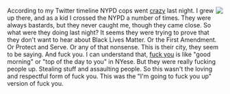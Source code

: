 <img src="http://scripting.com/images/2018/08/23/mookie.png" border="0" align="right">According to my Twitter timeline NYPD cops went <a href="https://twitter.com/joshfoxfilm/status/1268366550475603969">crazy</a> last night. I grew up there, and as a kid I crossed the NYPD a number of times. They were always bastards, but they never caught me, though they came close. So what were they doing last night? It seems they were trying to prove that they don't want to hear about Black Lives Matter. Or the First Amendment. Or Protect and Serve. Or any of that nonsense. This is their city, they seem to be saying. And fuck you. I can understand that, <a href="http://scripting.com/2018/08/23.html#a193830">fuck you</a> is like "good morning" or "top of the day to you" in NYese. But they were really fucking people up. Stealing stuff and assaulting people. So this wasn't the loving and respectful form of fuck you. This was the "I'm going to fuck you up" version of fuck you. 
